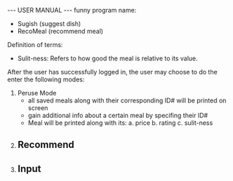 --- USER MANUAL ---
funny program name: 
- Sugish (suggest dish)
- RecoMeal (recommend meal)

Definition of terms:
- Sulit-ness: Refers to how good the meal is relative to its value.

After the user has successfully logged in, the user may choose to do the enter the following modes:

1. Peruse Mode 
	- all saved meals along with their corresponding ID# will be printed on screen
	- gain additional info about a certain meal by specifing their ID#
	- Meal will be printed along with its:
		a. price
		b. rating
		c. sulit-ness
2. Recommend
	- 
3. Input
	- 



